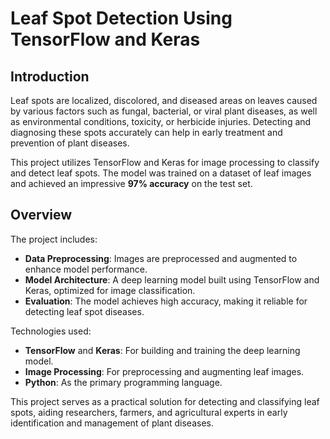 # Leaf Spot Detection Using TensorFlow and Keras

## Introduction
Leaf spots are localized, discolored, and diseased areas on leaves caused by various factors such as fungal, bacterial, or viral plant diseases, as well as environmental conditions, toxicity, or herbicide injuries. Detecting and diagnosing these spots accurately can help in early treatment and prevention of plant diseases.

This project utilizes TensorFlow and Keras for image processing to classify and detect leaf spots. The model was trained on a dataset of leaf images and achieved an impressive **97% accuracy** on the test set.

## Overview
The project includes:
- **Data Preprocessing**: Images are preprocessed and augmented to enhance model performance.
- **Model Architecture**: A deep learning model built using TensorFlow and Keras, optimized for image classification.
- **Evaluation**: The model achieves high accuracy, making it reliable for detecting leaf spot diseases.

Technologies used:
- **TensorFlow** and **Keras**: For building and training the deep learning model.
- **Image Processing**: For preprocessing and augmenting leaf images.
- **Python**: As the primary programming language.

This project serves as a practical solution for detecting and classifying leaf spots, aiding researchers, farmers, and agricultural experts in early identification and management of plant diseases.
